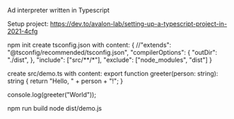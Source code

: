 Ad interpreter written in Typescript

Setup project:
https://dev.to/avalon-lab/setting-up-a-typescript-project-in-2021-4cfg

npm init
create tsconfig.json with content:
{
 //"extends": "@tsconfig/recommended/tsconfig.json",
 "compilerOptions": {
 "outDir": "./dist",
 },
 "include": ["src/**/*"],
 "exclude": ["node_modules", "dist"]
}

create src/demo.ts with content:
export function greeter(person: string): string {
 return "Hello, " + person + "!";
}

console.log(greeter("World"));

npm run build
node dist/demo.js

